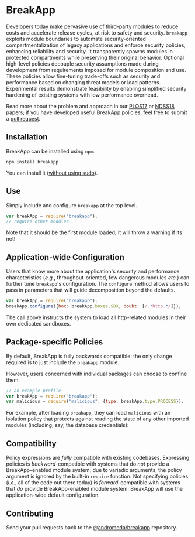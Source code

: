 # BreakApp

Developers today make pervasive use of third-party modules to reduce costs and accelerate release cycles, at risk to safety and security.
`breakapp` exploits module boundaries to automate security-oriented compartmentalization of legacy applications and enforce security policies, enhancing reliability and security.
It transparently spawns modules in protected compartments while preserving their original behavior.
Optional high-level policies decouple security assumptions made during development from requirements imposed for module composition and use.
These policies allow fine-tuning trade-offs such as security and performance based on changing threat models or load patterns.
Experimental results demonstrate feasibility by enabling simplified security hardening of existing systems with low performance overhead.

Read more about the problem and approach in our [PLOS17](http://nikos.vasilak.is/pubs/breakapp:plos:2017/) or [NDSS18](http://nikos.vasilak.is/pubs/breakapp:ndss:2018/) papers;
  if you have developed useful BreakApp policies, feel free to submit a [pull request](https://github.com/andromeda/breakapp).

## Installation

BreakApp can be installed using `npm`:

```
npm install breakapp
```

You can install it ([without using sudo](https://github.com/sindresorhus/guides/blob/master/npm-global-without-sudo.md)).

## Use

Simply include and configure `breakapp` at the top level.

```JavaScript
var breakApp = require("breakapp");
// require other modules
```

Note that it should be the first module loaded; it will throw a warning if its not!

## Application-wide Configuration

Users that know more about the application's security and performance characteristics (_e.g._, throughput-oriented, few dangerous modules _etc._) can further tune `breakapp`'s configuration.
The `configure` method allows users to pass in parameters that will guide decomposition beyond the defaults.

```JavaScript
var breakApp = require("breakapp");
breakApp.configure({box: breakApp.boxes.SBX, doubt: [/.*http.*/]});
```

The call above instructs the system to load all http-related modules in their own dedicated sandboxes.

## Package-specific Policies

By default, BreakApp is fully backwards compatible:
  the only change required is to just include the `breakapp` module.

However, users concerned with individual packages can choose to confine them.

```JavaScript
// an example profile
var breakApp = require("breakapp");
var malicious = require("malicious", {type: breakApp.type.PROCESS});
```

For example, after loading `breakapp`, they can load `malicious`
with an isolation policy that protects against reading the state of any other
imported modules (including, say, the database credentials):

## Compatibility

Policy expressions are _fully_ compatible with existing codebases.
Expressing policies is _backward_-compatible with systems that do _not_ provide a BreakApp-enabled module system;
  due to variadic arguments, the policy argument is ignored by the built-in `require` function.
Not specifying policies (_i.e._, all of the code out there today) is _forward_-compatible with systems that _do_ provide BreakApp-enabled module system:
  BreakApp will use the application-wide default configuration.

## Contributing

Send your pull requests back to the [@andromeda/breakapp](https://github.com/andromeda/breakapp) repository.

